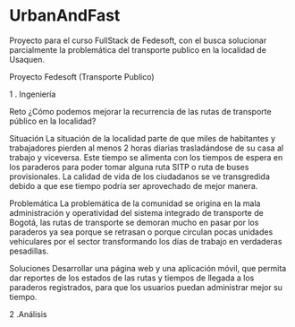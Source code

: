 # UrbanAndFast
Proyecto para el curso FullStack de Fedesoft, con el busca solucionar parcialmente la problemática del transporte publico en la localidad de Usaquen.

Proyecto Fedesoft (Transporte Publico)

1	. Ingeniería

Reto
¿Cómo podemos mejorar la recurrencia de las rutas de transporte público en la localidad?

Situación
La situación de la localidad parte de que miles de habitantes y trabajadores pierden al menos 2 horas diarias trasladándose de su casa al trabajo y viceversa. Este tiempo se alimenta con los tiempos de espera en los paraderos para poder tomar alguna ruta SITP o ruta de buses provisionales. La calidad de vida de los ciudadanos se ve transgredida debido a que ese tiempo podría ser aprovechado de mejor manera.

Problemática
La problemática de la comunidad se origina en la mala administración y operatividad del sistema integrado de transporte de Bogotá, las rutas de transporte se demoran mucho en pasar por los paraderos ya sea porque se retrasan o porque circulan pocas unidades vehiculares por el sector transformando los días de trabajo en verdaderas pesadillas.

Soluciones
Desarrollar una página web y una aplicación móvil, que permita dar reportes de los estados de las rutas y tiempos de llegada a los paraderos registrados, para que los usuarios puedan administrar mejor su tiempo.

2	.Análisis




